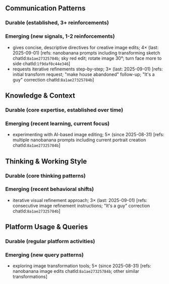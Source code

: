 ## Communication Patterns
### Durable (established, 3+ reinforcements)

### Emerging (new signals, 1-2 reinforcements)
- gives concise, descriptive directives for creative image edits; 4× (last: 2025-09-01) [refs: nanobanana prompts including transforming sketch chatId:`8a1ae27325784b`; sky red edit; rotate image 30°; turn face more to side chatId:`1f9daf0c44e346`]
- requests iterative refinements step-by-step; 3× (last: 2025-09-01) [refs: initial transform request; "make house abandoned" follow-up; "It's a guy" correction chatId:`8a1ae27325784b`]

## Knowledge & Context
### Durable (core expertise, established over time)

### Emerging (recent learning, current focus)
- experimenting with AI-based image editing; 5× (since 2025-08-31) [refs: multiple nanobanana prompts including current portrait creation chatId:`8a1ae27325784b`]

## Thinking & Working Style
### Durable (core thinking patterns)

### Emerging (recent behavioral shifts)
- iterative visual refinement approach; 3× (last: 2025-09-01) [refs: consecutive image refinement instructions; "It's a guy" correction chatId:`8a1ae27325784b`]

## Platform Usage & Queries
### Durable (regular platform activities)

### Emerging (new query patterns)
- exploring image transformation tools; 5× (since 2025-08-31) [refs: nanobanana image edits chatId:`8a1ae27325784b`; other similar transformations]